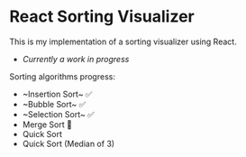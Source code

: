 # React Sorting Visualizer
This is my implementation of a sorting visualizer using React. 
- _Currently a work in progress_

Sorting algorithms progress:
- ~Insertion Sort~ ✅
- ~Bubble Sort~ ✅
- ~Selection Sort~ ✅
- Merge Sort 🔘
- Quick Sort
- Quick Sort (Median of 3)
